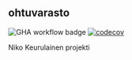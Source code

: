 ## ohtuvarasto

![GHA workflow badge](https://github.com/Gwasagir/ohutvarasto/workflows/CI/badge.svg)
[![codecov](https://codecov.io/gh/Gwasagir/ohutvarasto/graph/badge.svg?token=ZQ4SDZYEJ3)](https://codecov.io/gh/Gwasagir/ohutvarasto)

Niko Keurulainen projekti